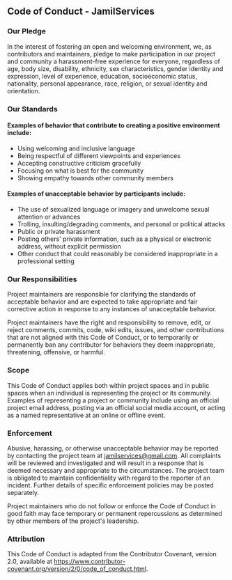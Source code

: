 
## Code of Conduct - JamilServices

### Our Pledge

In the interest of fostering an open and welcoming environment, we, as contributors and maintainers, pledge to make participation in our project and community a harassment-free experience for everyone, regardless of age, body size, disability, ethnicity, sex characteristics, gender identity and expression, level of experience, education, socioeconomic status, nationality, personal appearance, race, religion, or sexual identity and orientation.


### Our Standards

#### Examples of behavior that contribute to creating a positive environment include:

* Using welcoming and inclusive language
* Being respectful of different viewpoints and experiences
* Accepting constructive criticism gracefully
* Focusing on what is best for the community
* Showing empathy towards other community members


#### Examples of unacceptable behavior by participants include:

* The use of sexualized language or imagery and unwelcome sexual attention or advances
* Trolling, insulting/degrading comments, and personal or political attacks
* Public or private harassment
* Posting others' private information, such as a physical or electronic address, without explicit permission
* Other conduct that could reasonably be considered inappropriate in a professional setting

### Our Responsibilities

Project maintainers are responsible for clarifying the standards of acceptable behavior and are expected to take appropriate and fair corrective action in response to any instances of unacceptable behavior.

Project maintainers have the right and responsibility to remove, edit, or reject comments, commits, code, wiki edits, issues, and other contributions that are not aligned with this Code of Conduct, or to temporarily or permanently ban any contributor for behaviors they deem inappropriate, threatening, offensive, or harmful.


### Scope

This Code of Conduct applies both within project spaces and in public spaces when an individual is representing the project or its community. Examples of representing a project or community include using an official project email address, posting via an official social media account, or acting as a named representative at an online or offline event.

### Enforcement

Abusive, harassing, or otherwise unacceptable behavior may be reported by contacting the project team at jamilservices@gmail.com. All complaints will be reviewed and investigated and will result in a response that is deemed necessary and appropriate to the circumstances. The project team is obligated to maintain confidentiality with regard to the reporter of an incident. Further details of specific enforcement policies may be posted separately.

Project maintainers who do not follow or enforce the Code of Conduct in good faith may face temporary or permanent repercussions as determined by other members of the project's leadership.


### Attribution

This Code of Conduct is adapted from the Contributor Covenant, version 2.0, available at https://www.contributor-covenant.org/version/2/0/code_of_conduct.html.
